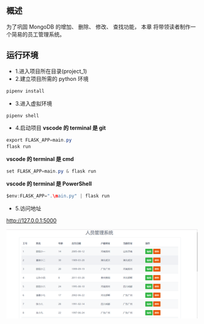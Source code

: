 ## 概述

为了巩固 MongoDB 的增加、 删除、 修改、 查找功能， 本章
将带领读者制作一个简易的员工管理系统。

## 运行环境

- 1.进入项目所在目录(project_1)
- 2.建立项目所需的 python 环境

```java
pipenv install
```

- 3.进入虚拟环境

```java
pipenv shell
```

- 4.启动项目
  **vscode 的 terminal 是 git**

```java
export FLASK_APP=main.py
flask run
```

**vscode 的 terminal 是 cmd**

```java
set FLASK_APP=main.py & flask run
```

**vscode 的 terminal 是 PowerShell**

```java
$env:FLASK_APP=".\main.py" | flask run
```

- 5.访问地址

http://127.0.0.1:5000

![图片](./project_1/imgs/01.png)
